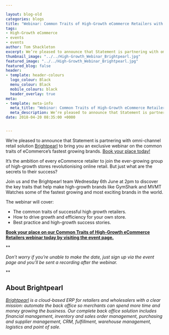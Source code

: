 ```yaml
--- 

layout: blog-old
categories: blogs
title: "Webinar: Common Traits of High-Growth eCommerce Retailers with Statement & Brightpearl"
tags:
- High-Growth eCommerce
- events
- events
author: Tom Shackleton
excerpt: We’re pleased to announce that Statement is partnering with omni-channel retail solution Brightpearl to bring you an exclusive webinar on the common traits of eCommerce’s fastest growing brands. Book your place today!
thumbnail_image: "../../High-Growth_Webinar_Brightpearl.jpg"
featured_image: "../../High-Growth_Webinar_Brightpearl.jpg"
featured_blog: false
header:
- template: header-colours
  logo_colour: Black
  menu_colour: Black
  mobile_colours: black
  header_overlay: true
meta:
- template: meta-info
  meta_title: "Webinar: Common Traits of High-Growth eCommerce Retailers with Statement & Brightpearl"
  meta_description: We’re pleased to announce that Statement is partnering with omni-channel retail solution Brightpearl to bring you an exclusive webinar on the common traits of eCommerce’s fastest growing brands. Book your place today!
date: 2018-04-20 08:35:00 +0000


--- 
```

We’re pleased to announce that Statement is partnering with omni-channel retail solution [Brightpearl](https://www.brightpearl.com/) to bring you an exclusive webinar on the common traits of eCommerce’s fastest growing brands. [Book your place today!](https://info.brightpearl.com/common-traits-webinar)

It’s the ambition of every eCommerce retailer to join the ever-growing group of high-growth stores revolutionising online retail. But just what are the secrets to their success?

Join us and the Brightpearl team Wednesday 6th June at 2pm to discover the key traits that help make high-growth brands like GymShark and MVMT Watches some of the fastest growing and most exciting brands in the world.

The webinar will cover:

*   The common traits of successful high growth retailers.
*   How to drive growth and efficiency for your own store.
*   Best practice and high-growth success stories.

  

**[Book your place on our Common Traits of High-Growth eCommerce Retailers webinar today by visiting the event page.](https://info.brightpearl.com/common-traits-webinar)**

**

_Don’t worry if you’re unable to make the date, just sign up via the event page and you’ll be sent a recording after the webinar._

**

About Brightpearl
-----------------

[_Brightpearl_](https://www.brightpearl.com/) _is a cloud-based ERP for retailers and wholesalers with a clear mission: automate the back office so merchants can spend more time and money growing the business. Our complete back office solution includes financial management, inventory and sales order management, purchasing and supplier management, CRM, fulfillment, warehouse management, logistics and point of sale._